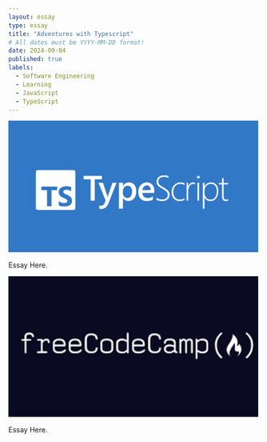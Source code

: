 ```yaml
---
layout: essay
type: essay
title: "Adventures with Typescript"
# All dates must be YYYY-MM-DD format!
date: 2024-09-04
published: true
labels:
  - Software Engineering
  - Learning
  - JavaScript
  - TypeScript
---
```


<img width="500px" class="rounded float-start pe-4" src="../img/typescript/Typescript.png">

Essay Here.

<img width="500px" class="rounded float-start pe-4" src="../img/typescript/FreeCodeCamp.png">

Essay Here.
